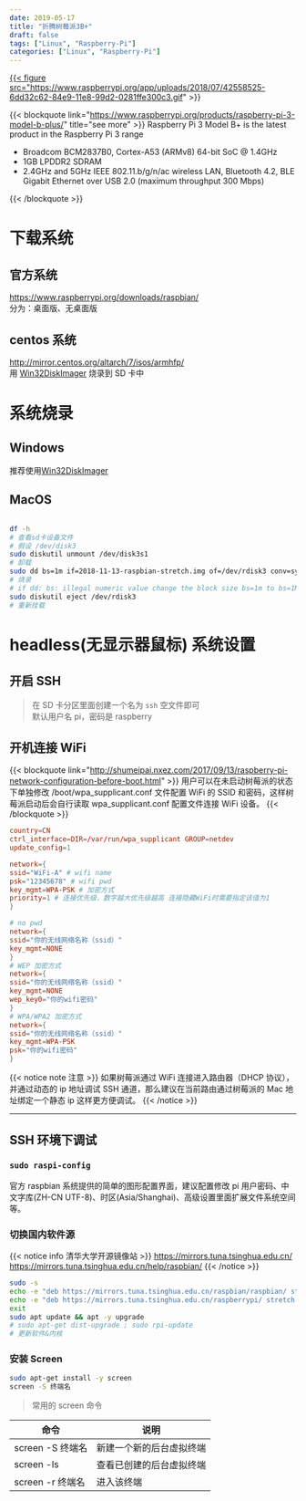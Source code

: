 ```yaml
---
date: 2019-05-17
title: "折腾树莓派3B+"
draft: false
tags: ["Linux", "Raspberry-Pi"]
categories: ["Linux", "Raspberry-Pi"]
---
```


<a href="https://projects.raspberrypi.org/en/pathways/getting-started-with-raspberry-pi">

{{< figure src="https://www.raspberrypi.org/app/uploads/2018/07/42558525-6dd32c62-84e9-11e8-99d2-0281ffe300c3.gif" >}}

{{< blockquote link="https://www.raspberrypi.org/products/raspberry-pi-3-model-b-plus/" title="see more"  >}}
Raspberry Pi 3 Model B+ is the latest product in the Raspberry Pi 3 range

- Broadcom BCM2837B0, Cortex-A53 (ARMv8) 64-bit SoC @ 1.4GHz
- 1GB LPDDR2 SDRAM
- 2.4GHz and 5GHz IEEE 802.11.b/g/n/ac wireless LAN, Bluetooth 4.2, BLE
  Gigabit Ethernet over USB 2.0 (maximum throughput 300 Mbps)

{{< /blockquote >}}

# 下载系统

## 官方系统

https://www.raspberrypi.org/downloads/raspbian/  
分为：桌面版、无桌面版

## centos 系统

http://mirror.centos.org/altarch/7/isos/armhfp/  
用 [Win32DiskImager](https://sourceforge.net/projects/win32diskimager/) 烧录到 SD 卡中

# 系统烧录

## Windows

推荐使用[Win32DiskImager](https://sourceforge.net/projects/win32diskimager/)

## MacOS

```bash

df -h
# 查看sd卡设备文件
# 假设 /dev/disk3
sudo diskutil unmount /dev/disk3s1
# 卸载
sudo dd bs=1m if=2018-11-13-raspbian-stretch.img of=/dev/rdisk3 conv=sync
# 烧录
# if dd: bs: illegal numeric value change the block size bs=1m to bs=1M
sudo diskutil eject /dev/rdisk3
# 重新挂载
```

# headless(无显示器鼠标) 系统设置

## 开启 SSH

> 在 SD 卡分区里面创建一个名为 `ssh` 空文件即可  
> 默认用户名 pi，密码是 raspberry

## 开机连接 WiFi

{{< blockquote link="http://shumeipai.nxez.com/2017/09/13/raspberry-pi-network-configuration-before-boot.html" >}}
用户可以在未启动树莓派的状态下单独修改 /boot/wpa_supplicant.conf 文件配置 WiFi 的 SSID 和密码，这样树莓派启动后会自行读取 wpa_supplicant.conf 配置文件连接 WiFi 设备。
{{< /blockquote >}}

```conf
country=CN
ctrl_interface=DIR=/var/run/wpa_supplicant GROUP=netdev
update_config=1

network={
ssid="WiFi-A" # wifi name
psk="12345678" # wifi pwd
key_mgmt=WPA-PSK # 加密方式
priority=1 # 连接优先级，数字越大优先级越高 连接隐藏WiFi时需要指定该值为1
}

# no pwd
network={
ssid="你的无线网络名称（ssid）"
key_mgmt=NONE
}
# WEP 加密方式
network={
ssid="你的无线网络名称（ssid）"
key_mgmt=NONE
wep_key0="你的wifi密码"
}
# WPA/WPA2 加密方式
network={
ssid="你的无线网络名称（ssid）"
key_mgmt=WPA-PSK
psk="你的wifi密码"
}

```

{{< notice note 注意 >}}
如果树莓派通过 WiFi 连接进入路由器（DHCP 协议），并通过动态的 ip 地址调试 SSH 通道，那么建议在当前路由通过树莓派的 Mac 地址绑定一个静态 ip 这样更方便调试。
{{< /notice >}}

---

## SSH 环境下调试

### `sudo raspi-config`

官方 raspbian 系统提供的简单的图形配置界面，建议配置修改 pi 用户密码、中文字库(ZH-CN UTF-8)、时区(Asia/Shanghai)、高级设置里面扩展文件系统空间等。

### 切换国内软件源

{{< notice info 清华大学开源镜像站 >}}
https://mirrors.tuna.tsinghua.edu.cn/  
https://mirrors.tuna.tsinghua.edu.cn/help/raspbian/
{{< /notice >}}

```bash
sudo -s
echo -e "deb https://mirrors.tuna.tsinghua.edu.cn/raspbian/raspbian/ stretch main non-free contrib \ndeb-src https://mirrors.tuna.tsinghua.edu.cn/raspbian/raspbian/ stretch main non-free contrib" > /etc/apt/sources.list
echo -e "deb https://mirrors.tuna.tsinghua.edu.cn/raspberrypi/ stretch main" > /etc/apt/sources.list.d/raspi.list
exit
sudo apt update && apt -y upgrade
# sudo apt-get dist-upgrade ; sudo rpi-update
# 更新软件&内核
```

### 安装 Screen

```bash
sudo apt-get install -y screen
screen -S 终端名
```

> 常用的 screen 命令

| 命令             | 说明                     |
| ---------------- | ------------------------ |
| screen -S 终端名 | 新建一个新的后台虚拟终端 |
| screen -ls       | 查看已创建的后台虚拟终端 |
| screen -r 终端名 | 进入该终端               |
